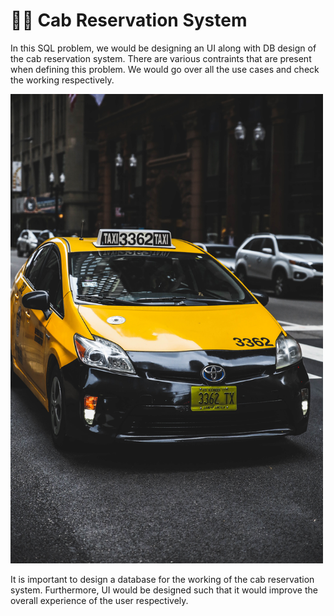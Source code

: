 # 🚕🚖 Cab Reservation System

In this SQL problem, we would be designing an UI along with DB design of the cab reservation system. There are various contraints that are present when defining this problem. We would go over all the use cases and check the working respectively. 

<img src = "https://github.com/suhasmaddali/Images/blob/main/jordan-zdEsGs_His4-unsplash.jpg" width = "500" />
 
It is important to design a database for the working of the cab reservation system. Furthermore, UI would be designed such that it would improve the overall experience of the user respectively. 
